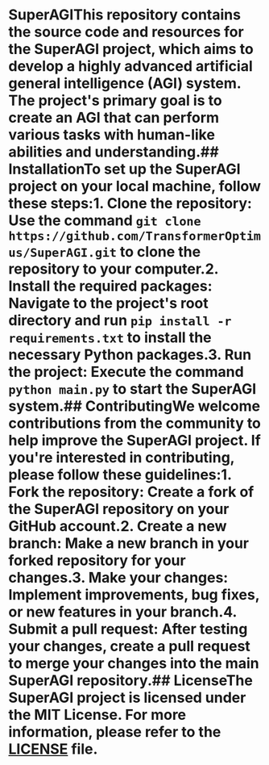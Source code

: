 # SuperAGIThis repository contains the source code and resources for the SuperAGI project, which aims to develop a highly advanced artificial general intelligence (AGI) system. The project's primary goal is to create an AGI that can perform various tasks with human-like abilities and understanding.## InstallationTo set up the SuperAGI project on your local machine, follow these steps:1. Clone the repository: Use the command `git clone https://github.com/TransformerOptimus/SuperAGI.git` to clone the repository to your computer.2. Install the required packages: Navigate to the project's root directory and run `pip install -r requirements.txt` to install the necessary Python packages.3. Run the project: Execute the command `python main.py` to start the SuperAGI system.## ContributingWe welcome contributions from the community to help improve the SuperAGI project. If you're interested in contributing, please follow these guidelines:1. Fork the repository: Create a fork of the SuperAGI repository on your GitHub account.2. Create a new branch: Make a new branch in your forked repository for your changes.3. Make your changes: Implement improvements, bug fixes, or new features in your branch.4. Submit a pull request: After testing your changes, create a pull request to merge your changes into the main SuperAGI repository.## LicenseThe SuperAGI project is licensed under the MIT License. For more information, please refer to the [LICENSE](LICENSE) file.